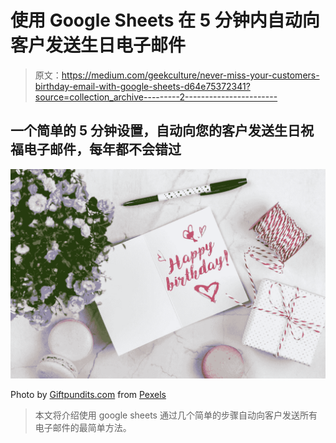 # 使用 Google Sheets 在 5 分钟内自动向客户发送生日电子邮件

> 原文：<https://medium.com/geekculture/never-miss-your-customers-birthday-email-with-google-sheets-d64e75372341?source=collection_archive---------2----------------------->

## 一个简单的 5 分钟设置，自动向您的客户发送生日祝福电子邮件，每年都不会错过

![](img/78c014aede2eff933fddd3e9698a14d9.png)

Photo by [Giftpundits.com](https://www.pexels.com/@giftpundits-com-551816?utm_content=attributionCopyText&utm_medium=referral&utm_source=pexels) from [Pexels](https://www.pexels.com/photo/happy-birthday-card-beside-flower-thread-box-and-macaroons-2072181/?utm_content=attributionCopyText&utm_medium=referral&utm_source=pexels)

> 本文将介绍使用 google sheets 通过几个简单的步骤自动向客户发送所有电子邮件的最简单方法。